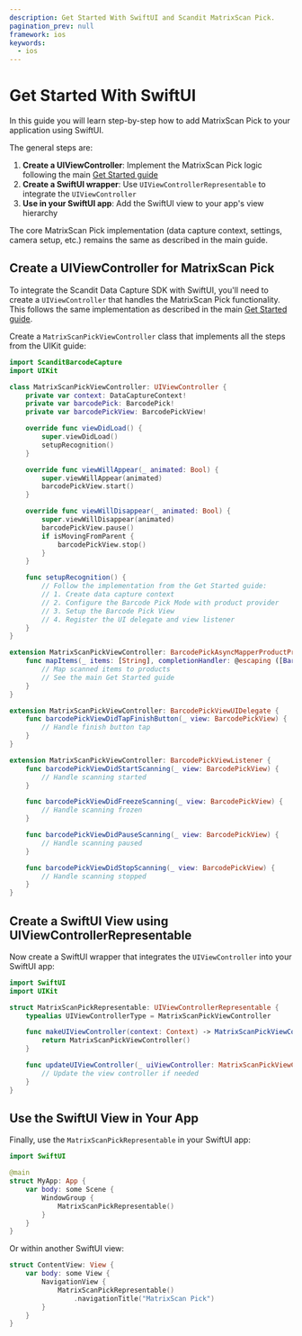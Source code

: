 ```yaml
---
description: Get Started With SwiftUI and Scandit MatrixScan Pick.
pagination_prev: null
framework: ios
keywords:
  - ios
---
```


# Get Started With SwiftUI

In this guide you will learn step-by-step how to add MatrixScan Pick to your application using SwiftUI.

The general steps are:

1. **Create a UIViewController**: Implement the MatrixScan Pick logic following the main [Get Started guide](./get-started.md)
2. **Create a SwiftUI wrapper**: Use `UIViewControllerRepresentable` to integrate the `UIViewController`
3. **Use in your SwiftUI app**: Add the SwiftUI view to your app's view hierarchy

The core MatrixScan Pick implementation (data capture context, settings, camera setup, etc.) remains the same as described in the main guide.

## Create a UIViewController for MatrixScan Pick

To integrate the Scandit Data Capture SDK with SwiftUI, you'll need to create a `UIViewController` that handles the MatrixScan Pick functionality. This follows the same implementation as described in the main [Get Started guide](./get-started.md).

Create a `MatrixScanPickViewController` class that implements all the steps from the UIKit guide:

```swift
import ScanditBarcodeCapture
import UIKit

class MatrixScanPickViewController: UIViewController {
    private var context: DataCaptureContext!
    private var barcodePick: BarcodePick!
    private var barcodePickView: BarcodePickView!

    override func viewDidLoad() {
        super.viewDidLoad()
        setupRecognition()
    }

    override func viewWillAppear(_ animated: Bool) {
        super.viewWillAppear(animated)
        barcodePickView.start()
    }

    override func viewWillDisappear(_ animated: Bool) {
        super.viewWillDisappear(animated)
        barcodePickView.pause()
        if isMovingFromParent {
            barcodePickView.stop()
        }
    }

    func setupRecognition() {
        // Follow the implementation from the Get Started guide:
        // 1. Create data capture context
        // 2. Configure the Barcode Pick Mode with product provider
        // 3. Setup the Barcode Pick View
        // 4. Register the UI delegate and view listener
    }
}

extension MatrixScanPickViewController: BarcodePickAsyncMapperProductProviderDelegate {
    func mapItems(_ items: [String], completionHandler: @escaping ([BarcodePickProductProviderCallbackItem]) -> Void) {
        // Map scanned items to products
        // See the main Get Started guide
    }
}

extension MatrixScanPickViewController: BarcodePickViewUIDelegate {
    func barcodePickViewDidTapFinishButton(_ view: BarcodePickView) {
        // Handle finish button tap
    }
}

extension MatrixScanPickViewController: BarcodePickViewListener {
    func barcodePickViewDidStartScanning(_ view: BarcodePickView) {
        // Handle scanning started
    }

    func barcodePickViewDidFreezeScanning(_ view: BarcodePickView) {
        // Handle scanning frozen
    }

    func barcodePickViewDidPauseScanning(_ view: BarcodePickView) {
        // Handle scanning paused
    }

    func barcodePickViewDidStopScanning(_ view: BarcodePickView) {
        // Handle scanning stopped
    }
}
```

## Create a SwiftUI View using UIViewControllerRepresentable

Now create a SwiftUI wrapper that integrates the `UIViewController` into your SwiftUI app:

```swift
import SwiftUI
import UIKit

struct MatrixScanPickRepresentable: UIViewControllerRepresentable {
    typealias UIViewControllerType = MatrixScanPickViewController

    func makeUIViewController(context: Context) -> MatrixScanPickViewController {
        return MatrixScanPickViewController()
    }

    func updateUIViewController(_ uiViewController: MatrixScanPickViewController, context: Context) {
        // Update the view controller if needed
    }
}
```

## Use the SwiftUI View in Your App

Finally, use the `MatrixScanPickRepresentable` in your SwiftUI app:

```swift
import SwiftUI

@main
struct MyApp: App {
    var body: some Scene {
        WindowGroup {
            MatrixScanPickRepresentable()
        }
    }
}
```

Or within another SwiftUI view:

```swift
struct ContentView: View {
    var body: some View {
        NavigationView {
            MatrixScanPickRepresentable()
                .navigationTitle("MatrixScan Pick")
        }
    }
}
```